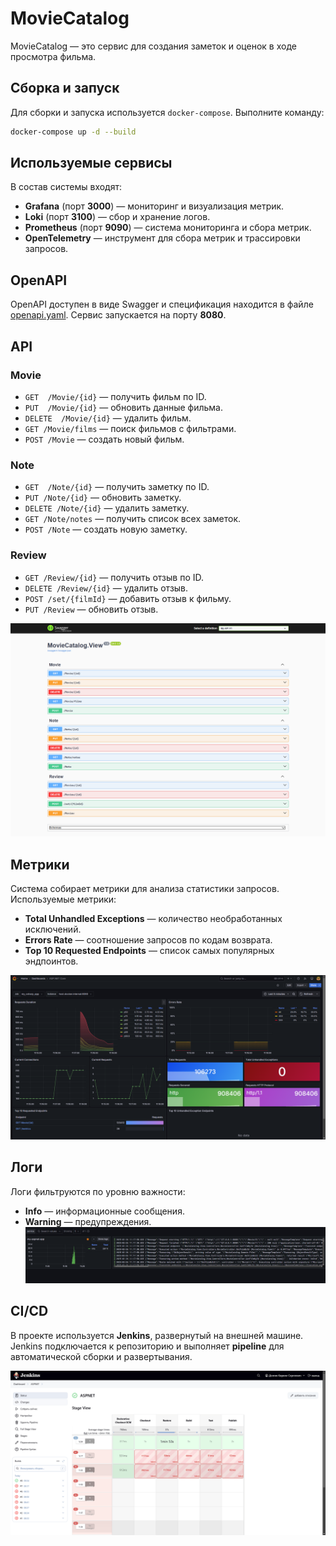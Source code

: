 # MovieCatalog

MovieCatalog — это сервис для создания заметок и оценок в ходе просмотра фильма.

## Сборка и запуск

Для сборки и запуска используется `docker-compose`. Выполните команду:

```sh
docker-compose up -d --build
```
## Используемые сервисы

В состав системы входят:
- **Grafana** (порт **3000**) — мониторинг и визуализация метрик.
- **Loki** (порт **3100**) — сбор и хранение логов.
- **Prometheus** (порт **9090**) — система мониторинга и сбора метрик.
- **OpenTelemetry** — инструмент для сбора метрик и трассировки запросов.
## OpenAPI

OpenAPI доступен в виде Swagger и спецификация находится в файле [openapi.yaml](Media/openapi.yaml).
Сервис запускается на порту **8080**.
## API

### Movie
- `GET  /Movie/{id}` — получить фильм по ID.
- `PUT  /Movie/{id}` — обновить данные фильма.
- `DELETE  /Movie/{id}` — удалить фильм.
- `GET /Movie/films` — поиск фильмов с фильтрами.
- `POST /Movie` — создать новый фильм.

### Note
- `GET  /Note/{id}` — получить заметку по ID.
- `PUT /Note/{id}` — обновить заметку.
- `DELETE /Note/{id}` — удалить заметку.
- `GET /Note/notes` — получить список всех заметок.
- `POST /Note` — создать новую заметку.

### Review
- `GET /Review/{id}` — получить отзыв по ID.
- `DELETE /Review/{id}` — удалить отзыв.
- `POST /set/{filmId}` — добавить отзыв к фильму.
- `PUT /Review` — обновить отзыв.

![OpenAPI](Media/openapi.png)

## Метрики

Система собирает метрики для анализа статистики запросов. Используемые метрики:

- **Total Unhandled Exceptions** — количество необработанных исключений.
- **Errors Rate** — соотношение запросов по кодам возврата.
- **Top 10 Requested Endpoints** — список самых популярных эндпоинтов.

![Metrics](Media/metrics.png)

## Логи

Логи фильтруются по уровню важности:
- **Info** — информационные сообщения.
- **Warning** — предупреждения.
![Metrics](Media/logs.png)
## CI/CD

В проекте используется **Jenkins**, развернутый на внешней машине.
Jenkins подключается к репозиторию и выполняет **pipeline** для автоматической сборки и развертывания.

![CI/CD](Media/cicd.png)

